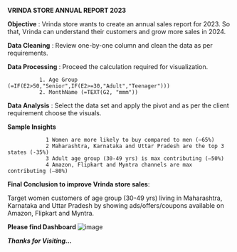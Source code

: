 **VRINDA STORE ANNUAL REPORT 2023**


**Objective** : Vrinda store wants to create an annual sales report for 2023. So that, Vrinda can understand their customers and grow more sales in 2024.


**Data Cleaning** : Review one-by-one column and clean the data as per requirements.


**Data Processing** : Proceed the calculation required for visualization.

              1. Age Group (=IF(E2>50,"Senior",IF(E2>=30,"Adult","Teenager")))
              2. MonthName (=TEXT(G2, "mmm"))

              
**Data Analysis** : Select the data set and apply the pivot and as per the client requirement choose the visuals.


**Sample Insights**


                1 Women are more likely to buy compared to men (—65%)
                2 Maharashtra, Karnataka and Uttar Pradesh are the top 3 states (-35%)
                3 Adult age group (30-49 yrs) is max contributing (—50%)
                4 Amazon, Flipkart and Myntra channels are max contributing (—80%)


**Final Conclusion to improve Vrinda store sales**:

Target women customers of age group (30-49 yrs) living in Maharashtra, Karnataka and Uttar Pradesh by showing ads/offers/coupons available on Amazon, Flipkart and Myntra.



**Please find Dashboard**
![image](https://github.com/Pushpendra5326/Excel-Reports/assets/145826060/2da06f0b-cc1c-47cb-b2a9-1a62b9c2c698)


_**Thanks for Visiting...**_

